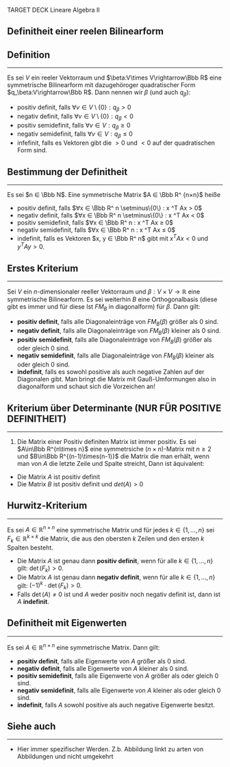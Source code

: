 
TARGET DECK
Lineare Algebra II

Definitheit einer reelen Bilinearform
--
## Definition
***
Es sei $V$ ein reeler Vektorraum und $\beta:V\times V\rightarrow\Bbb R$ eine symmetrische Bilinearform mit dazugehöroger quadratischer Form $q_\beta:V\rightarrow\Bbb R$. Dann nennen wir $\beta$ (und auch $q_\beta$):
- positiv definit, falls $\forall v\in V\setminus\{0\}:q_\beta>0$
- negativ definit, falls $\forall v\in V\setminus\{0\}:q_\beta<0$
- positiv semidefinit, falls $\forall v\in V:q_\beta\ge0$
- negativ semidefinit, falls $\forall v\in V:q_\beta\le0$
- infefinit, falls es Vektoren gibt die $>0$ und $<0$ auf der quadratischen Form sind.
## Bestimmung der Definitheit
***
Es sei $n ∈ \Bbb N$. Eine symmetrische Matrix $A ∈ \Bbb R^ {n×n}$ heiße 
- positiv definit, falls $∀x ∈ \Bbb R^ n \setminus\{0\} : x ^T Ax > 0$ 
- negativ  definit, falls $∀x ∈ \Bbb R^ n \setminus\{0\} : x ^T Ax < 0$ 
- positiv semidefinit, falls $∀x ∈ \Bbb R^ n : x ^T Ax ≥ 0$ 
- negativ semidefinit, falls $∀x ∈ \Bbb R^ n : x ^T Ax ≤ 0$ 
- indefinit, falls es Vektoren $x, y ∈ \Bbb R^ n$ gibt mit $x ^T Ax < 0$ und $y ^T A y > 0$.
## Erstes Kriterium
***
Sei $V$ ein $n$-dimensionaler reeller Vektorraum und $\beta : V \times V \to \mathbb{R}$ eine symmetrische Bilinearform. Es sei weiterhin $B$ eine Orthogonalbasis (diese gibt es immer und für diese Ist $FM_B$ in diagonalform) für $\beta$. Dann gilt:

- **positiv definit**, falls alle Diagonaleinträge von $FM_{B}(\beta)$ größer als $0$ sind.
- **negativ definit**, falls alle Diagonaleinträge von $FM_{B}(\beta)$ kleiner als $0$ sind.
- **positiv semidefinit**, falls alle Diagonaleinträge von $FM_{B}(\beta)$ größer als oder gleich $0$ sind.
- **negativ semidefinit**, falls alle Diagonaleinträge von $FM_{B}(\beta)$ kleiner als oder gleich $0$ sind.
- **indefinit**, falls es sowohl positive als auch negative Zahlen auf der Diagonalen gibt.
Man bringt die Matrix mit Gauß-Umformungen also in diagonalform und schaut sich die Vorzeichen an!
## Kriterium über Determinante (NUR FÜR POSITIVE DEFINITHEIT)
***
1. Die Matrix einer Positiv definiten Matrix ist immer positiv.
Es sei $A\in\Bbb R^{n\times n}$ eine symmetrsiche $(n\times n)$-Matrix mit $n\ge2$ und $B\in\Bbb R^{(n-1)\times(n-1)}$ die Matrix die man erhält, wenn man von $A$ die letzte Zeile und Spalte streicht,
Dann ist äquivalent:
- Die Matrix $A$ ist positiv definit
- Die Matrix $B$ ist positiv definit und $det(A)>0$
## Hurwitz-Kriterium
***
Es sei $A \in \mathbb{R}^{n \times n}$ eine symmetrische Matrix und für jedes $k \in \{1, \dots, n\}$ sei $F_k \in \mathbb{R}^{k \times k}$ die Matrix, die aus den obersten $k$ Zeilen und den ersten $k$ Spalten besteht.
- Die Matrix $A$ ist genau dann **positiv definit**, wenn für alle $k \in \{1, \dots, n\}$ gilt: $\det(F_k) > 0$.
- Die Matrix $A$ ist genau dann **negativ definit**, wenn für alle $k \in \{1, \dots, n\}$ gilt: $(-1)^k \cdot \det(F_k) > 0$.
- Falls $\det(A) \neq 0$ ist und $A$ weder positiv noch negativ definit ist, dann ist $A$ **indefinit**.
## Definitheit mit Eigenwerten
***
Es sei $A \in \mathbb{R}^{n \times n}$ eine symmetrische Matrix. Dann gilt:
- **positiv definit**, falls alle Eigenwerte von $A$ größer als $0$ sind.
- **negativ definit**, falls alle Eigenwerte von $A$ kleiner als $0$ sind.
- **positiv semidefinit**, falls alle Eigenwerte von $A$ größer als oder gleich $0$ sind.
- **negativ semidefinit**, falls alle Eigenwerte von $A$ kleiner als oder gleich $0$ sind.
- **indefinit**, falls $A$ sowohl positive als auch negative Eigenwerte besitzt.
## Siehe auch
***
* Hier immer spezifischer Werden. Z.b. Abbildung linkt zu arten von Abbildungen und nicht umgekehrt